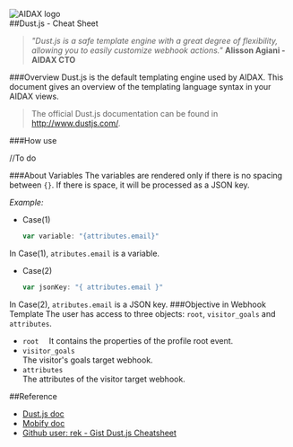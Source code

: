 ![AIDAX logo](https://raw.githubusercontent.com/astfarias/aidax/master/files/logo/logo2-less.png)  
##Dust.js - Cheat Sheet
>*"Dust.js is a safe template engine with a great degree of flexibility, allowing you to easily customize webhook actions."*
>**Alisson Agiani - AIDAX CTO**

###Overview
Dust.js is the default templating engine used by AIDAX. This document gives an overview of the templating language syntax in your AIDAX views.

> The official Dust.js documentation can be found in http://www.dustjs.com/.

###How use

//To do

###About Variables
The variables are rendered only if there is no spacing between `{}`. If there is space, it will be processed as a JSON key.  

*Example:*   


 - Case(1)  

	```javascript
    var variable: "{attributes.email}"	
	```
In Case(1), `atributes.email` is a variable.
 - Case(2)

	```javascript
	var jsonKey: "{ attributes.email }"
	```
In Case(2), `atributes.email` is a JSON key.
###Objective in Webhook Template
The user has access to three objects: `root`, `visitor_goals` and `attributes`.

 * `root  `
It contains the properties of the profile root event.   
 * `visitor_goals`  
The visitor's goals target webhook.  
 * `attributes`  
The attributes of the visitor target webhook.  

##Reference

* [Dust.js doc](http://www.dustjs.com/docs/)
* [Mobify doc](http://adaptivejs.mobify.com/v2.0/docs/)
* [Github user: rek - Gist Dust.js Cheatsheet ](https://gist.github.com/rek/f18a7e38b8e4e3686584)